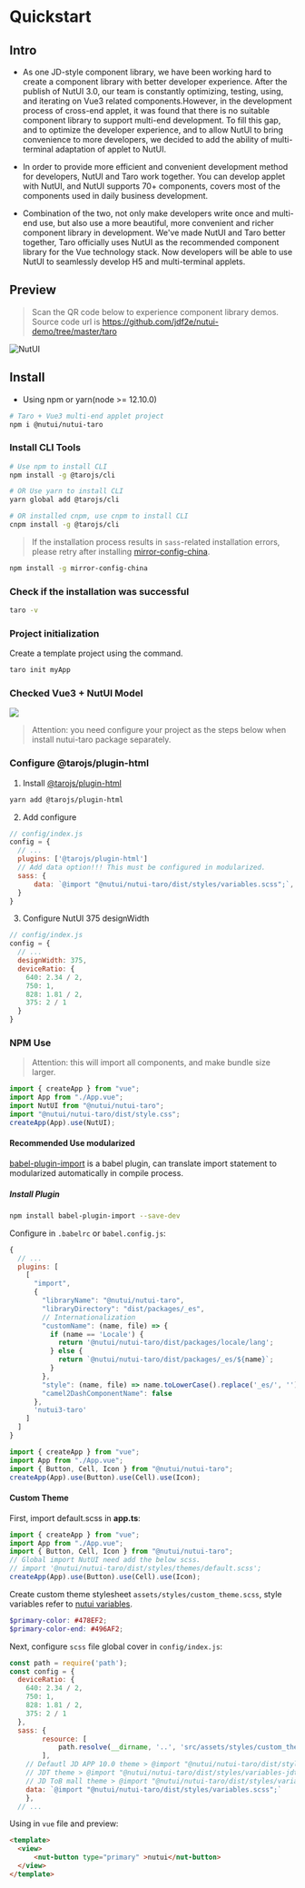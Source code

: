 # Quickstart

## Intro

* As one JD-style component library, we have been working hard to create a component library with better developer experience. After the publish of NutUI 3.0, our team is constantly optimizing, testing, using, and iterating on Vue3 related components.However, in the development process of cross-end applet, it was found that there is no suitable component library to support multi-end development. To fill this gap, and to optimize the developer experience, and to allow NutUI to bring convenience to more developers, we decided to add the ability of multi-terminal adaptation of applet to NutUI.

* In order to provide more efficient and convenient development method for developers, NutUI and Taro work together. You can develop applet with NutUI, and NutUI supports 70+ components, covers most of the components used in daily business development.

* Combination of the two, not only make developers write once and multi-end use, but also use a more beautiful, more convenient and richer component library in development. We've made NutUI and Taro better together, Taro officially uses NutUI as the recommended component library for the Vue technology stack. Now developers will be able to use NutUI to seamlessly develop H5 and multi-terminal applets.

## Preview


> Scan the QR code below to experience component library demos. Source code url is https://github.com/jdf2e/nutui-demo/tree/master/taro

<img src="https://storage.360buyimg.com/nutui-static/image/qrcode_en.png" alt="NutUI" />


## Install

* Using npm or yarn(node >= 12.10.0)


```bash
# Taro + Vue3 multi-end applet project
npm i @nutui/nutui-taro
```

### Install CLI Tools

``` bash
# Use npm to install CLI
npm install -g @tarojs/cli

# OR Use yarn to install CLI
yarn global add @tarojs/cli

# OR installed cnpm, use cnpm to install CLI
cnpm install -g @tarojs/cli
```

> If the installation process results in `sass`-related installation errors, please retry after installing [mirror-config-china](https://www.npmjs.com/package/mirror-config-china).

``` bash
npm install -g mirror-config-china
```

### Check if the installation was successful

``` bash
taro -v
```

### Project initialization

Create a template project using the command.

``` bash
taro init myApp
```

### Checked Vue3 + NutUI Model

<img src="https://storage.360buyimg.com/jdc-article/taro.jpg" />

> Attention: you need configure your project as the steps below when install nutui-taro package separately.

### Configure @tarojs/plugin-html

1. Install [@tarojs/plugin-html](https://taro-docs.jd.com/taro/docs/use-h5/)
``` bash
yarn add @tarojs/plugin-html
```
2. Add configure
``` javascript
// config/index.js
config = {
  // ...
  plugins: ['@tarojs/plugin-html']
  // Add data option!!! This must be configured in modularized.
  sass: {
      data: `@import "@nutui/nutui-taro/dist/styles/variables.scss";`,
  }
}
```
3. Configure NutUI 375 designWidth
``` javascript
// config/index.js
config = {
  // ...
  designWidth: 375,
  deviceRatio: {
    640: 2.34 / 2,
    750: 1,
    828: 1.81 / 2,
    375: 2 / 1
  }
}
```

### NPM Use

> Attention: this will import all components, and make bundle size larger.

```javascript
import { createApp } from "vue";
import App from "./App.vue";
import NutUI from "@nutui/nutui-taro";
import "@nutui/nutui-taro/dist/style.css";
createApp(App).use(NutUI);
```


#### Recommended Use modularized

[babel-plugin-import](https://github.com/ant-design/babel-plugin-import) is a babel plugin, can translate import statement to modularized automatically in compile process.
##### Install Plugin
``` bash
npm install babel-plugin-import --save-dev
```

Configure in `.babelrc` or `babel.config.js`:
``` javascript
{
  // ...
  plugins: [
    [
      "import",
      {
        "libraryName": "@nutui/nutui-taro",
        "libraryDirectory": "dist/packages/_es",
        // Internationalization
        "customName": (name, file) => {
          if (name == 'Locale') {
            return '@nutui/nutui-taro/dist/packages/locale/lang';
          } else {
            return `@nutui/nutui-taro/dist/packages/_es/${name}`;
          }
        },
        "style": (name, file) => name.toLowerCase().replace('_es/', '') + '/index.scss',
        "camel2DashComponentName": false
      },
      'nutui3-taro'
    ]
  ]
}
```

```javascript
import { createApp } from "vue";
import App from "./App.vue";
import { Button, Cell, Icon } from "@nutui/nutui-taro";
createApp(App).use(Button).use(Cell).use(Icon);
```



#### Custom Theme

First, import default.scss in **app.ts**:

```javascript
import { createApp } from "vue";
import App from "./App.vue";
import { Button, Cell, Icon } from "@nutui/nutui-taro";
// Global import NutUI need add the below scss.
// import '@nutui/nutui-taro/dist/styles/themes/default.scss';
createApp(App).use(Button).use(Cell).use(Icon);
```

Create custom theme stylesheet ```assets/styles/custom_theme.scss```, style variables refer to [nutui variables](https://github.com/jdf2e/nutui/blob/next/src/packages/styles/variables.scss).
``` scss
$primary-color: #478EF2;
$primary-color-end: #496AF2;
```



Next, configure `scss` file global cover in `config/index.js`:

``` javascript
const path = require('path');
const config = {
  deviceRatio: {
    640: 2.34 / 2,
    750: 1,
    828: 1.81 / 2,
    375: 2 / 1
  },
  sass: {
		resource: [
			path.resolve(__dirname, '..', 'src/assets/styles/custom_theme.scss')
		],
    // Defautl JD APP 10.0 theme > @import "@nutui/nutui-taro/dist/styles/variables.scss";
    // JDT theme > @import "@nutui/nutui-taro/dist/styles/variables-jdt.scss";
    // JD ToB mall theme > @import "@nutui/nutui-taro/dist/styles/variables-jdb.scss";
    data: `@import "@nutui/nutui-taro/dist/styles/variables.scss";`
	},
  // ...
```

Using in `vue` file and preview:

``` html
<template>
  <view>
      <nut-button type="primary" >nutui</nut-button>
  </view>
</template>
```